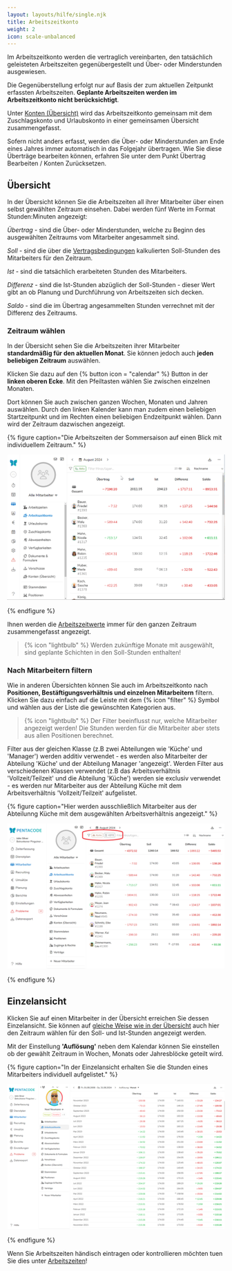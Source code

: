 ```yaml
---
layout: layouts/hilfe/single.njk
title: Arbeitszeitkonto
weight: 2
icon: scale-unbalanced
---
```


Im Arbeitszeitkonto werden die vertraglich vereinbarten, den tatsächlich geleisteten Arbeitszeiten gegenübergestellt und Über- oder Minderstunden ausgewiesen.

Die Gegenüberstellung erfolgt nur auf Basis der zum aktuellen Zeitpunkt erfassten Arbeitszeiten. **Geplante Arbeitszeiten werden im Arbeitszeitkonto nicht berücksichtigt**.

Unter [Konten (Übersicht)](/hilfe/handbuch/mitarbeiter/konten/) wird das Arbeitszeitkonto gemeinsam mit dem Zuschlagskonto und Urlaubskonto in einer gemeinsamen Übersicht zusammengefasst. 

Sofern nicht anders erfasst, werden die Über- oder Minderstunden am Ende eines Jahres immer automatisch in das Folgejahr übertragen. Wie Sie diese Überträge bearbeiten können, erfahren Sie unter dem Punkt Übertrag Bearbeiten / Konten Zurücksetzen.

## Übersicht

In der Übersicht können Sie die Arbeitszeiten all ihrer Mitarbeiter über einen selbst gewählten Zeitraum einsehen. Dabei werden fünf Werte im Format Stunden:Minuten angezeigt:

*Übertrag -* sind die Über- oder Minderstunden, welche zu Beginn des ausgewählten Zeitraums vom Mitarbeiter angesammelt sind. 

*Soll -* sind die über die [Vertragsbedingungen](/hilfe/handbuch/mitarbeiter/vertrag/) kalkulierten Soll-Stunden des Mitarbeiters für den Zeitraum. 

*Ist -* sind die tatsächlich erarbeiteten Stunden des Mitarbeiters.

*Differenz -* sind die Ist-Stunden abzüglich der Soll-Stunden - dieser Wert gibt an ob Planung und Durchführung von Arbeitszeiten sich decken. 

*Saldo -* sind die im Übertrag angesammelten Stunden verrechnet mit der Differenz des Zeitraums.

### Zeitraum wählen

In der Übersicht sehen Sie die Arbeitszeiten ihrer Mitarbeiter **standardmäßig für den aktuellen Monat**. Sie können jedoch auch **jeden beliebigen Zeitraum** auswählen.

Klicken Sie dazu auf den {% button icon = "calendar" %} Button in der **linken oberen Ecke**. Mit den Pfeiltasten wählen Sie zwischen einzelnen Monaten. 

Dort können Sie auch zwischen ganzen Wochen, Monaten und Jahren auswählen. Durch den linken Kalender kann man zudem einen beliebigen Startzeitpunkt und im Rechten einen beliebigen Endzeitpunkt wählen. Dann wird der Zeitraum dazwischen angezeigt. 

{% figure caption="Die Arbeitszeiten der Sommersaison auf einen Blick mit individuellem Zeitraum." %}

<img src="zeitraum_waehlen.gif"/>

{% endfigure %}

Ihnen werden die [Arbeitszeitwerte](#übersicht) immer für den ganzen Zeitraum zusammengefasst angezeigt. 

> {% icon "lightbulb" %} Werden zukünftige Monate mit ausgewählt, sind geplante Schichten in den Soll-Stunden enthalten!

### Nach Mitarbeitern filtern

Wie in anderen Übersichten können Sie auch im Arbeitszeitkonto nach **Positionen, Bestäftigungsverhältnis und einzelnen Mitarbeitern** filtern. Klicken Sie dazu einfach auf die Leiste mit dem {% icon "filter" %} Symbol und wählen aus der Liste die gewünschten Kategorien aus. 

> {% icon "lightbulb" %} Der Filter beeinflusst nur, welche Mitarbeiter angezeigt werden! Die Stunden werden für die Mitarbeiter aber stets aus allen Positionen berechnet. 

Filter aus der gleichen Klasse (z.B zwei Abteilungen wie 'Küche' und 'Manager') werden additiv verwendet - es werden also Mitarbeiter der Abteilung 'Küche' und der Abteilung Manager 'angezeigt'. Werden Filter aus verschiedenen Klassen verwendet (z.B das Arbeitsverhältnis 'Vollzeit/Teilzeit' und die Abteilung 'Küche') werden sie exclusiv verwendet - es werden nur Mitarbeiter aus der Abteilung Küche mit dem Arbeitsverhältnis 'Vollzeit/Teilzeit' aufgelistet.

{% figure caption="Hier werden ausschließlich Mitarbeiter aus der Abteilunng Küche mit dem ausgewählten Arbeitsverhältnis angezeigt." %}

<img src="arbeitszeitkonto_filter.png"/>

{% endfigure %}


## Einzelansicht

Klicken Sie auf einen Mitarbeiter in der Übersicht erreichen Sie dessen Einzelansicht. Sie können auf [gleiche Weise wie in der Übersicht](#zeitraum-wählen) auch hier den Zeitraum wählen für den Soll- und Ist-Stunden angezeigt werden. 

Mit der Einstellung **'Auflösung'** neben dem Kalendar können Sie einstellen ob der gewählt Zeitraum in Wochen, Monats oder Jahresblöcke geteilt wird. 

{% figure caption="In der Einzelansicht erhalten Sie die Stunden eines Mitarbeiters individuell aufgelistet." %}

<img src="einzelansicht_arbeitszeitkonto.png"/>

{% endfigure %}

Wenn Sie Arbeitszeiten händisch eintragen oder kontrollieren möchten tuen Sie dies unter [Arbeitszeiten](/hilfe/handbuch/mitarbeiter/arbeitszeiten/)!